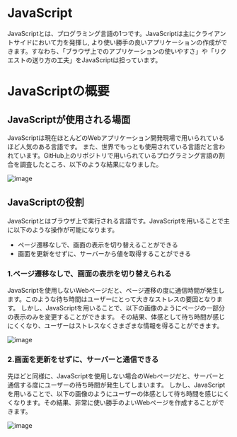 # JavaScript

JavaScriptとは、プログラミング言語の1つです。JavaScriptは主にクライアントサイドにおいて力を発揮し,
より使い勝手の良いアプリケーションの作成ができます。すなわち、「ブラウザ上でのアプリケーションの使いやすさ」や「リクエストの送り方の工夫」をJavaScriptは担っています。  


# JavaScriptの概要

## JavaScriptが使用される場面

JavaScriptは現在ほとんどのWebアプリケーション開発現場で用いられているほど人気のある言語です。
また、世界でもっとも使用されている言語だと言われています。GitHub上のリポジトリで用いられているプログラミング言語の割合を調査したところ、以下のような結果になりました。

![image](https://github.com/koharayuki/til/assets/132040884/169c13d3-8d16-4ea7-951b-b400410f2f5b)

## JavaScriptの役割

JavaScriptとはブラウザ上で実行される言語です。JavaScriptを用いることで主に以下のような操作が可能になります。

- ページ遷移なしで、画面の表示を切り替えることができる
- 画面を更新をせずに、サーバーから値を取得することができる

### 1.ページ遷移なしで、画面の表示を切り替えられる

JavaScriptを使用しないWebページだと、ページ遷移の度に通信時間が発生します。このような待ち時間はユーザーにとって大きなストレスの要因となります。
しかし、JavaScriptを用いることで、以下の画像のようにページの一部分の表示のみを変更することができます。
その結果、体感として待ち時間が感じにくくなり、ユーザーはストレスなくさまざまな情報を得ることができます。

![image](https://github.com/koharayuki/til/assets/132040884/077bdc7f-0bd8-4848-a5d4-2c73c7a518d6)

### 2.画面を更新をせずに、サーバーと通信できる

先ほどと同様に、JavaScriptを使用しない場合のWebページだと、サーバーと通信する度にユーザーの待ち時間が発生してしまいます。
しかし、JavaScriptを用いることで、以下の画像のようにユーザーの体感として待ち時間を感じにくくなります。その結果、非常に使い勝手のよいWebページを作成することができます。  
  
  
![image](https://github.com/koharayuki/til/assets/132040884/6169117c-d5b2-4c32-9621-7a02e8581ccd)



